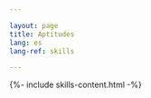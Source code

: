 ```yaml
---

layout: page
title: Aptitudes
lang: es
lang-ref: skills

---
```


{%- include skills-content.html -%}
